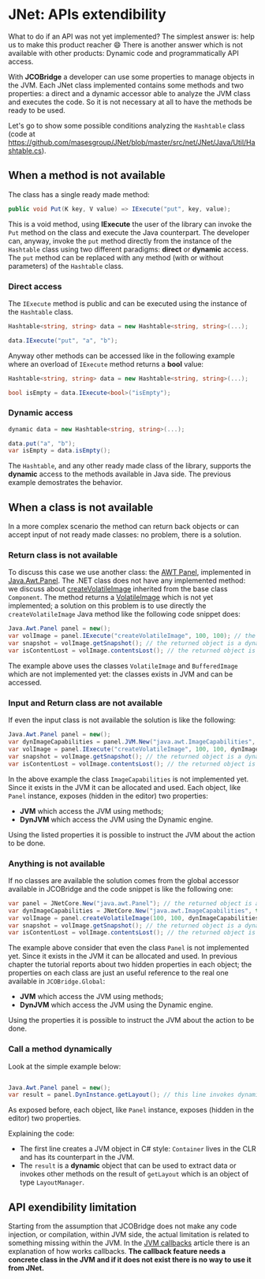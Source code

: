 # JNet: APIs extendibility

What to do if an API was not yet implemented? The simplest answer is: help us to make this product reacher :smile:
There is another answer which is not available with other products: Dynamic code and programmatically API access.

With **JCOBridge** a developer can use some properties to manage objects in the JVM. 
Each JNet class implemented contains some methods and two properties: a direct and a dynamic accessor able to analyze the JVM class and executes the code.
So it is not necessary at all to have the methods be ready to be used.

Let's go to show some possible conditions analyzing the `Hashtable` class (code at https://github.com/masesgroup/JNet/blob/master/src/net/JNet/Java/Util/Hashtable.cs).

## When a method is not available

The class has a single ready made method:

```C#
public void Put(K key, V value) => IExecute("put", key, value);
```

This is a void method, using **IExecute** the user of the library can invoke the `Put` method on the class and execute the Java counterpart. 
The developer can, anyway, invoke the `put` method directly from the instance of the `Hashtable` class using two different paradigms: **direct** or **dynamic** access.
The `put` method can be replaced with any method (with or without parameters) of the `Hashtable` class.

### Direct access

The `IExecute` method is public and can be executed using the instance of the `Hashtable` class.

```C#
Hashtable<string, string> data = new Hashtable<string, string>(...);

data.IExecute("put", "a", "b");
```

Anyway other methods can be accessed like in the following example where an overload of `IExecute` method returns a **bool** value:

```C#
Hashtable<string, string> data = new Hashtable<string, string>(...);

bool isEmpty = data.IExecute<bool>("isEmpty");
```

### Dynamic access

```C#
dynamic data = new Hashtable<string, string>(...);

data.put("a", "b");
var isEmpty = data.isEmpty();
```

The `Hashtable`, and any other ready made class of the library, supports the **dynamic** access to the methods available in Java side.
The previous example demostrates the behavior.

## When a class is not available

In a more complex scenario the method can return back objects or can accept input of not ready made classes: no problem, there is a solution.

### Return class is not available

To discuss this case we use another class: the [AWT Panel](https://docs.oracle.com/javase/8/docs/api/java/awt/Panel.html), implemented in [Java.Awt.Panel](https://github.com/masesgroup/JNet/blob/master/src/net/JNet/Java/Awt/Panel.cs).
The .NET class does not have any implemented method: we discuss about [createVolatileImage](https://docs.oracle.com/javase/8/docs/api/java/awt/Component.html#createVolatileImage-int-int-) inherited from the base class `Component`.
The method returns a [VolatileImage](https://docs.oracle.com/javase/8/docs/api/java/awt/image/VolatileImage.html) which is not yet implemented; a solution on this problem is to use directly the `createVolatileImage` Java method like the following code snippet does:

```C#
Java.Awt.Panel panel = new();
var volImage = panel.IExecute("createVolatileImage", 100, 100); // the returned object is a dynamic object which reference the VolatileImage object in Java
var snapshot = volImage.getSnapshot(); // the returned object is a dynamic object reference of the BufferedImage object in Java
var isContentLost = volImage.contentsLost(); // the returned object is a bool representing the Java counterpart

```

The example above uses the classes `VolatileImage` and `BufferedImage` which are not implemented yet: the classes exists in JVM and can be accessed.

### Input and Return class are not available

If even the input class is not available the solution is like the following:

```C#
Java.Awt.Panel panel = new();
var dynImageCapabilities = panel.JVM.New("java.awt.ImageCapabilities", true); // the returned object is a dynamic object which is a reference of the ImageCapabilities object in Java
var volImage = panel.IExecute("createVolatileImage", 100, 100, dynImageCapabilities); // the returned object is a dynamic object which reference the VolatileImage object in Java
var snapshot = volImage.getSnapshot(); // the returned object is a dynamic object reference of the BufferedImage object in Java
var isContentLost = volImage.contentsLost(); // the returned object is a bool representing the Java counterpart

```

In the above example the class `ImageCapabilities` is not implemented yet. Since it exists in the JVM it can be allocated and used.
Each object, like `Panel` instance, exposes (hidden in the editor) two properties:
* **JVM** which access the JVM using methods;
* **DynJVM** which access the JVM using the Dynamic engine.

Using the listed properties it is possible to instruct the JVM about the action to be done.

### Anything is not available

If no classes are available the solution comes from the global accessor available in JCOBridge and the code snippet is like the following one:

```C#
var panel = JNetCore.New("java.awt.Panel"); // the returned object is a dynamic object reference of the Panel object in Java
var dynImageCapabilities = JNetCore.New("java.awt.ImageCapabilities", true); // the returned object is a dynamic object which is a reference of the ImageCapabilities object in Java
var volImage = panel.createVolatileImage(100, 100, dynImageCapabilities); // the returned object is a dynamic object which reference the VolatileImage object in Java
var snapshot = volImage.getSnapshot(); // the returned object is a dynamic object reference of the BufferedImage object in Java
var isContentLost = volImage.contentsLost(); // the returned object is a bool representing the Java counterpart

```

The example above consider that even the class `Panel` is not implemented yet. Since it exists in the JVM it can be allocated and used.
In previous chapter the tutorial reports about two hidden properties in each object; the properties on each class are just an useful reference to the real one available in `JCOBridge.Global`:
* **JVM** which access the JVM using methods;
* **DynJVM** which access the JVM using the Dynamic engine.

Using the properties it is possible to instruct the JVM about the action to be done.

### Call a method dynamically

Look at the simple example below:

```C#

Java.Awt.Panel panel = new();
var result = panel.DynInstance.getLayout(); // this line invokes dynamically the getLayout method on the instance of the Panel

```

As exposed before, each object, like `Panel` instance, exposes (hidden in the editor) two properties.

Explaining the code:
* The first line creates a JVM object in C# style: `Container` lives in the CLR and has its counterpart in the JVM.
* The `result` is a **dynamic** object that can be used to extract data or invokes other methods on the result of `getLayout` which is an object of type `LayoutManager`.

## API exendibility limitation

Starting from the assumption that JCOBridge does not make any code injection, or compilation, within JVM side, the actual limitation is related to something missing within the JVM.
In the [JVM callbacks](jvm_callbacks.md) article there is an explanation of how works callbacks.
**The callback feature needs a concrete class in the JVM and if it does not exist there is no way to use it from JNet.**
